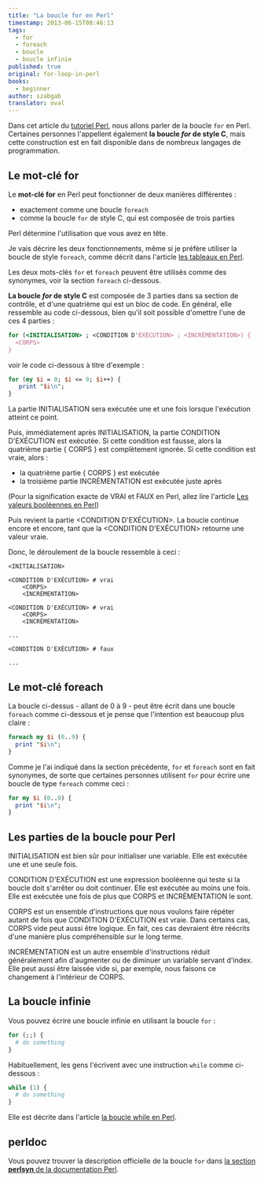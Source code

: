 ```yaml
---
title: "La boucle for en Perl"
timestamp: 2013-06-15T08:46:13
tags:
  - for
  - foreach
  - boucle
  - boucle infinie
published: true
original: for-loop-in-perl
books:
  - beginner
author: szabgab
translator: oval
---
```



Dans cet article du [tutoriel Perl](/perl-tutorial), nous allons parler de la boucle `for` en Perl.
Certaines personnes l'appellent également <b>la boucle <i>for</i> de style C</b>, mais
cette construction est en fait disponible dans de nombreux langages de programmation.


## Le mot-clé for

Le <b>mot-clé for</b> en Perl peut fonctionner de deux manières différentes :
* exactement comme une boucle `foreach`
* comme la boucle `for` de style C, qui est composée de trois parties

Perl détermine l'utilisation que vous avez en tête.

Je vais décrire les deux fonctionnements, même si je préfère utiliser la boucle de style `foreach`,
comme décrit dans l'article [les tableaux en Perl](/les-tableaux-en-perl).

Les deux mots-clés `for` et `foreach` peuvent être utilisés comme des synonymes, voir la section `foreach` ci-dessous.

<b>La boucle <i>for</i> de style C</b> est composée de 3 parties dans sa section de contrôle, et d'une quatrième qui est un bloc de code.
En général, elle ressemble au code ci-dessous, bien qu'il soit possible d'omettre l'une de ces 4 parties :

```perl
for (<INITIALISATION> ; <CONDITION D'EXÉCUTION> ; <INCRÉMENTATION>) {
  <CORPS>
}
```

voir le code ci-dessous à titre d'exemple :

```perl
for (my $i = 0; $i <= 9; $i++) {
   print "$i\n";
}
```

La partie INITIALISATION sera exécutée une et une fois lorsque l'exécution atteint ce point.

Puis, immédiatement après INITIALISATION, la partie CONDITION D'EXÉCUTION est exécutée.
Si cette condition est fausse, alors la quatrième partie { CORPS } est complètement ignorée.
Si cette condition est vraie, alors :
* la quatrième partie { CORPS } est exécutée
* la troisième partie INCRÉMENTATION est exécutée juste après

(Pour la signification exacte de VRAI et FAUX en Perl, allez lire l'article [Les valeurs booléennes en Perl](/valeurs-booleennes-en-perl))

Puis revient la partie <CONDITION D'EXÉCUTION>. La boucle continue encore et encore, tant que la <CONDITION D'EXÉCUTION> retourne une valeur vraie.

Donc, le déroulement de la boucle ressemble à ceci :

```
<INITIALISATION>

<CONDITION D'EXÉCUTION> # vrai
    <CORPS>
    <INCRÉMENTATION>

<CONDITION D'EXÉCUTION> # vrai
    <CORPS>
    <INCRÉMENTATION>

...

<CONDITION D'EXÉCUTION> # faux

...

```

## Le mot-clé foreach

La boucle ci-dessus - allant de 0 à 9 - peut être écrit dans une boucle `foreach` comme
ci-dessous et je pense que l'intention est beaucoup plus claire :

```perl
foreach my $i (0..9) {
  print "$i\n";
}
```

Comme je l'ai indiqué dans la section précédente, `for` et `foreach` sont en fait synonymes,
de sorte que certaines personnes utilisent `for` pour écrire une boucle  de type `foreach` comme ceci :

```perl
for my $i (0..9) {
  print "$i\n";
}
```

## Les parties de la boucle pour Perl

INITIALISATION est bien sûr pour initialiser une variable. Elle est exécutée une et une seule fois.

CONDITION D'EXÉCUTION est une expression booléenne qui teste si la boucle doit s'arrêter ou doit continuer.
Elle est exécutée au moins une fois. Elle est exécutée une fois de plus que CORPS et INCRÉMENTATION le sont.

CORPS est un ensemble d'instructions que nous voulons faire répéter autant de fois que CONDITION D'EXÉCUTION est vraie.
Dans certains cas, CORPS vide peut aussi être logique. En fait, ces cas devraient être réécrits d'une manière plus compréhensible sur le long terme.

INCRÉMENTATION est un autre ensemble d'instructions réduit généralement afin d'augmenter ou de diminuer un variable servant d'index.
Elle peut aussi être laissée vide si, par exemple, nous faisons ce changement à l'intérieur de CORPS.

## La boucle infinie

Vous pouvez écrire une boucle infinie en utilisant la boucle `for` :

```perl
for (;;) {
  # do something
}
```

Habituellement, les gens l'écrivent avec une instruction `while` comme ci-dessous :

```perl
while (1) {
  # do something
}
```

Elle est décrite dans l'article [la boucle while en Perl](/la-boucle-while-en-perl).

## perldoc

Vous pouvez trouver la description officielle de la boucle `for` dans <a href="http://perldoc.perl.org/perlsyn.html#For-Loops">la section <b>perlsyn</b> de la documentation Perl</a>.
